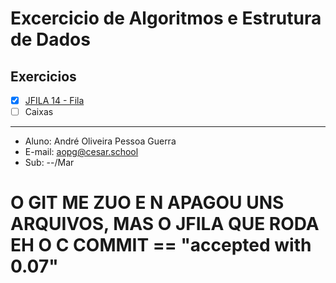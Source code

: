 # Excercicio de Algoritmos e Estrutura de Dados
## Exercicios
- [X] [JFILA 14 - Fila](https://ideone.com/8Xuvb3)
- [ ] Caixas
****
* Aluno: André Oliveira Pessoa Guerra
* E-mail: aopg@cesar.school
* Sub: --/Mar
# O GIT ME ZUO E N APAGOU UNS ARQUIVOS, MAS O JFILA QUE RODA EH O C COMMIT == "accepted with 0.07"
